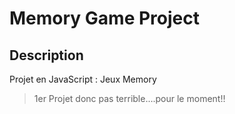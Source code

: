 # Memory Game Project

## Description

Projet en JavaScript : Jeux Memory

> 1er Projet donc pas terrible....pour le moment!!